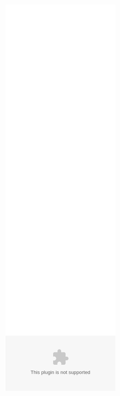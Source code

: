 ![](/Notatki/Semestr%205/Grafika%20komputerowa%20i%20komunikacja%20człowiek-komputer/Labolatoria/Labolatorium%203/zad21.py)
![](/Notatki/Semestr%205/Grafika%20komputerowa%20i%20komunikacja%20człowiek-komputer/Labolatoria/Labolatorium%203/zad22.py)
![](/Notatki/Semestr%205/Grafika%20komputerowa%20i%20komunikacja%20człowiek-komputer/Labolatoria/Labolatorium%203/zad23.py)
![](/Notatki/Semestr%205/Grafika%20komputerowa%20i%20komunikacja%20człowiek-komputer/Labolatoria/Labolatorium%203/zad24.py)
![](/Notatki/Semestr%205/Grafika%20komputerowa%20i%20komunikacja%20człowiek-komputer/Labolatoria/Labolatorium%203/zad25.py)
![](/Notatki/Semestr%205/Grafika%20komputerowa%20i%20komunikacja%20człowiek-komputer/Labolatoria/Labolatorium%203/zad26.py)
![](/Notatki/Semestr%205/Grafika%20komputerowa%20i%20komunikacja%20człowiek-komputer/Labolatoria/Labolatorium%203/Laboratorium%203%20-%20Materialy%20-%20Python%20%20C++.zip)